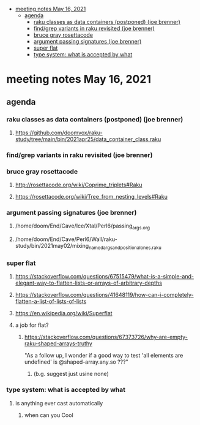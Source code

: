 - [meeting notes May 16, 2021](#org8bed8de)
  - [agenda](#org067d16a)
    - [raku classes as data containers (postponed) (joe brenner)](#org1c526f9)
    - [find/grep variants in raku revisited (joe brenner)](#org893d812)
    - [bruce gray rosettacode](#org774ab03)
    - [argument passing signatures (joe brenner)](#orga653b9d)
    - [super flat](#orge938232)
    - [type system: what is accepted by what](#org5bfaa43)


<a id="org8bed8de"></a>

# meeting notes May 16, 2021


<a id="org067d16a"></a>

## agenda


<a id="org1c526f9"></a>

### raku classes as data containers (postponed) (joe brenner)

1.  <https://github.com/doomvox/raku-study/tree/main/bin/2021apr25/data_container_class.raku>


<a id="org893d812"></a>

### find/grep variants in raku revisited (joe brenner)


<a id="org774ab03"></a>

### bruce gray rosettacode

1.  <http://rosettacode.org/wiki/Coprime_triplets#Raku>

2.  <https://rosettacode.org/wiki/Tree_from_nesting_levels#Raku>


<a id="orga653b9d"></a>

### argument passing signatures (joe brenner)

1.  /home/doom/End/Cave/Ice/Xtal/Perl6/passing<sub>args.org</sub>

2.  /home/doom/End/Cave/Perl6/Wall/raku-study/bin/2021may02/mixing<sub>named</sub><sub>args</sub><sub>and</sub><sub>positional</sub><sub>ones.raku</sub>


<a id="orge938232"></a>

### super flat

1.  <https://stackoverflow.com/questions/67515479/what-is-a-simple-and-elegant-way-to-flatten-lists-or-arrays-of-arbitrary-depths>

2.  <https://stackoverflow.com/questions/41648119/how-can-i-completely-flatten-a-list-of-lists-of-lists>

3.  <https://en.wikipedia.org/wiki/Superflat>

4.  a job for flat?

    1.  <https://stackoverflow.com/questions/67373726/why-are-empty-raku-shaped-arrays-truthy>
    
        "As a follow up, I wonder if a good way to test 'all elements are undefined' is @shaped-array.any.so ???"
        
        1.  (b.g. suggest just usine none)


<a id="org5bfaa43"></a>

### type system: what is accepted by what

1.  is anything ever cast automatically

    1.  when can you Cool
